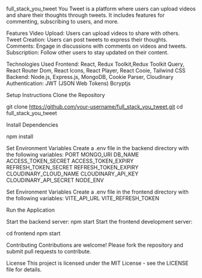 full_stack_you_tweet
You Tweet is a platform where users can upload videos and share their thoughts through tweets. It includes features for commenting, subscribing to users, and more.

Features Video Upload: Users can upload videos to share with others. Tweet Creation: Users can post tweets to express their thoughts. Comments: Engage in discussions with comments on videos and tweets. Subscription: Follow other users to stay updated on their content.

Technologies Used Frontend: React, Redux Toolkit,Redux Toolkit Query, React Router Dom, React Icons, React Player, React Cooie, Tailwind CSS Backend: Node.js, Express.js, MongoDB, Cookie Parser, Cloudinary Authentication: JWT (JSON Web Tokens) Bcryptjs

Setup Instructions Clone the Repository

git clone https://github.com/your-username/full_stack_you_tweet.git cd full_stack_you_tweet

Install Dependencies

npm install

Set Environment Variables Create a .env file in the backend directory with the following variables: PORT MONGO_URI DB_NAME ACCESS_TOKEN_SECRET ACCESS_TOKEN_EXPIRY REFRESH_TOKEN_SECRET REFRESH_TOKEN_EXPIRY CLOUDINARY_CLOUD_NAME CLOUDINARY_API_KEY CLOUDINARY_API_SECRET NODE_ENV

Set Environment Variables Create a .env file in the frontend directory with the following variables: VITE_API_URL VITE_REFRESH_TOKEN

Run the Application

Start the backend server: npm start Start the frontend development server:

cd frontend npm start

Contributing Contributions are welcome! Please fork the repository and submit pull requests to contribute.

License This project is licensed under the MIT License - see the LICENSE file for details.
